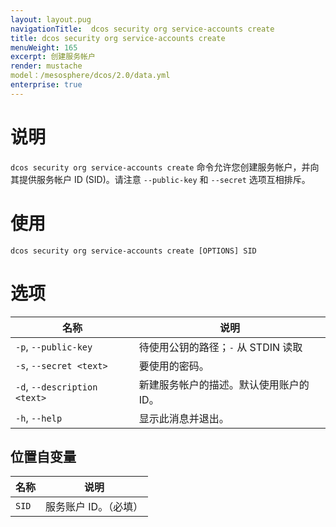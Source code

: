 ```yaml
---
layout: layout.pug
navigationTitle:  dcos security org service-accounts create
title: dcos security org service-accounts create
menuWeight: 165
excerpt: 创建服务帐户
render: mustache
model：/mesosphere/dcos/2.0/data.yml
enterprise: true
---
```


# 说明

`dcos security org service-accounts create` 命令允许您创建服务帐户，并向其提供服务帐户 ID (SID)。请注意 `--public-key` 和 `--secret` 选项互相排斥。

# 使用

```
dcos security org service-accounts create [OPTIONS] SID
```

# 选项

| 名称 | 说明 |
|---------|-------------|
| `-p`, `--public-key` <filename> | 待使用公钥的路径；`-` 从 STDIN 读取 |
| `-s`, `--secret <text>` | 要使用的密码。 |
| `-d`, `--description <text>` | 新建服务帐户的描述。默认使用账户的 ID。 |
| `-h`, `--help`| 显示此消息并退出。|

## 位置自变量

| 名称 | 说明 |
|---------|-------------|
| `SID` | 服务账户 ID。（必填）|

